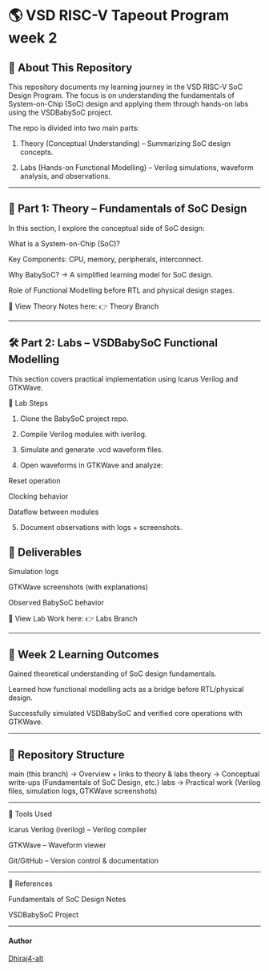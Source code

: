# 🌎 VSD RISC-V Tapeout Program week 2

## 📌 About This Repository

This repository documents my learning journey in the VSD RISC-V SoC Design Program. The focus is on understanding the fundamentals of System-on-Chip (SoC) design and applying them through hands-on labs using the VSDBabySoC project.

The repo is divided into two main parts:

1. Theory (Conceptual Understanding) – Summarizing SoC design concepts.


2. Labs (Hands-on Functional Modelling) – Verilog simulations, waveform analysis, and observations.




---

## 🧠 Part 1: Theory – Fundamentals of SoC Design

In this section, I explore the conceptual side of SoC design:

What is a System-on-Chip (SoC)?

Key Components: CPU, memory, peripherals, interconnect.

Why BabySoC? → A simplified learning model for SoC design.

Role of Functional Modelling before RTL and physical design stages.


📂 View Theory Notes here:
👉 Theory Branch


---

## 🛠️ Part 2: Labs – VSDBabySoC Functional Modelling

This section covers practical implementation using Icarus Verilog and GTKWave.

🔬 Lab Steps

1. Clone the BabySoC project repo.


2. Compile Verilog modules with iverilog.


3. Simulate and generate .vcd waveform files.


4. Open waveforms in GTKWave and analyze:

Reset operation

Clocking behavior

Dataflow between modules



5. Document observations with logs + screenshots.



## 📑 Deliverables

Simulation logs

GTKWave screenshots (with explanations)

Observed BabySoC behavior


📂 View Lab Work here:
👉 Labs Branch


---

## 🎯 Week 2 Learning Outcomes

Gained theoretical understanding of SoC design fundamentals.

Learned how functional modelling acts as a bridge before RTL/physical design.

Successfully simulated VSDBabySoC and verified core operations with GTKWave.



---

## 📅 Repository Structure

main (this branch) → Overview + links to theory & labs
theory             → Conceptual write-ups (Fundamentals of SoC Design, etc.)
labs               → Practical work (Verilog files, simulation logs, GTKWave screenshots)


---

🚀 Tools Used

Icarus Verilog (iverilog) – Verilog compiler

GTKWave – Waveform viewer

Git/GitHub – Version control & documentation



---

📖 References

Fundamentals of SoC Design Notes

VSDBabySoC Project

---

#### Author 

[Dhiraj4-alt](https://github.com/Dhiraj4-alt)